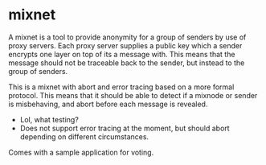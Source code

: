 mixnet
======

A mixnet is a tool to provide anonymity for a group of senders by use of proxy servers. Each proxy server supplies a public key which a sender encrypts one layer on top of its a message with.
This means that the message should not be traceable back to the sender, but instead to the group of senders.

This is a mixnet with abort and error tracing based on a more formal protocol. This means that it should be able to detect if
a mixnode or sender is misbehaving, and abort before each message is revealed.

* Lol, what testing?
* Does not support error tracing at the moment, but should abort depending on different circumstances.

Comes with a sample application for voting.
